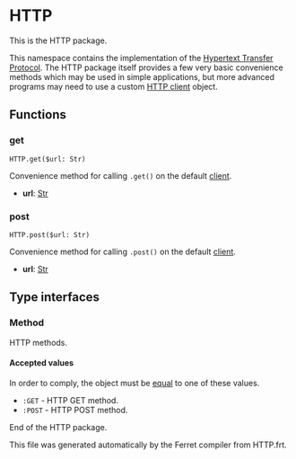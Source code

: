 # HTTP

This is the HTTP package.

This namespace contains the implementation of the
[Hypertext Transfer Protocol](https://en.wikipedia.org/wiki/Hypertext_Transfer_Protocol).
The HTTP package itself provides a few very basic convenience methods which
may be used in simple applications, but more advanced programs may need
to use a custom [HTTP client](../HTTP/doc/Client.md) object.




## Functions

### get

```
HTTP.get($url: Str)
```

Convenience method for calling `.get()` on the default
[client](../HTTP/doc/Client.md).


* __url__: [Str](/doc/std/String.md)  



### post

```
HTTP.post($url: Str)
```

Convenience method for calling `.post()` on the default
[client](../HTTP/doc/Client.md).


* __url__: [Str](/doc/std/String.md)  


## Type interfaces

### Method

HTTP methods.



#### Accepted values

In order to comply, the object must be [equal](/doc/Operators.md#equality-operator) to one of these values.

* `:GET` - HTTP GET method.
* `:POST` - HTTP POST method.

End of the HTTP package.

This file was generated automatically by the Ferret compiler from
HTTP.frt.